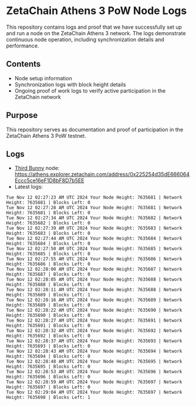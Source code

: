 # ZetaChain Athens 3 PoW Node Logs
This repository contains logs and proof that we have successfully set up and run a node on the ZetaChain Athens 3 network. The logs demonstrate continuous node operation, including synchronization details and performance.

## Contents
- Node setup information
- Synchronization logs with block height details
- Ongoing proof of work logs to verify active participation in the ZetaChain network

## Purpose
This repository serves as documentation and proof of participation in the ZetaChain Athens 3 PoW testnet.

## Logs

- [Third Bunny](https://thirdbunny.xyz/) node: https://athens.explorer.zetachain.com/address/0x225254d35dE666064Eccc5ce16eF1D8bF8D7b5EE
- Latest logs:
```
Tue Nov 12 02:27:23 AM UTC 2024 Your Node Height: 7635681 | Network Height: 7635681 | Blocks Left: 0
Tue Nov 12 02:27:28 AM UTC 2024 Your Node Height: 7635681 | Network Height: 7635681 | Blocks Left: 0
Tue Nov 12 02:27:34 AM UTC 2024 Your Node Height: 7635682 | Network Height: 7635682 | Blocks Left: 0
Tue Nov 12 02:27:39 AM UTC 2024 Your Node Height: 7635683 | Network Height: 7635683 | Blocks Left: 0
Tue Nov 12 02:27:44 AM UTC 2024 Your Node Height: 7635684 | Network Height: 7635684 | Blocks Left: 0
Tue Nov 12 02:27:50 AM UTC 2024 Your Node Height: 7635685 | Network Height: 7635685 | Blocks Left: 0
Tue Nov 12 02:27:55 AM UTC 2024 Your Node Height: 7635686 | Network Height: 7635686 | Blocks Left: 0
Tue Nov 12 02:28:00 AM UTC 2024 Your Node Height: 7635687 | Network Height: 7635687 | Blocks Left: 0
Tue Nov 12 02:28:05 AM UTC 2024 Your Node Height: 7635688 | Network Height: 7635688 | Blocks Left: 0
Tue Nov 12 02:28:11 AM UTC 2024 Your Node Height: 7635688 | Network Height: 7635689 | Blocks Left: 1
Tue Nov 12 02:28:16 AM UTC 2024 Your Node Height: 7635689 | Network Height: 7635689 | Blocks Left: 0
Tue Nov 12 02:28:22 AM UTC 2024 Your Node Height: 7635690 | Network Height: 7635690 | Blocks Left: 0
Tue Nov 12 02:28:27 AM UTC 2024 Your Node Height: 7635691 | Network Height: 7635691 | Blocks Left: 0
Tue Nov 12 02:28:32 AM UTC 2024 Your Node Height: 7635692 | Network Height: 7635692 | Blocks Left: 0
Tue Nov 12 02:28:37 AM UTC 2024 Your Node Height: 7635693 | Network Height: 7635693 | Blocks Left: 0
Tue Nov 12 02:28:43 AM UTC 2024 Your Node Height: 7635694 | Network Height: 7635694 | Blocks Left: 0
Tue Nov 12 02:28:48 AM UTC 2024 Your Node Height: 7635695 | Network Height: 7635695 | Blocks Left: 0
Tue Nov 12 02:28:53 AM UTC 2024 Your Node Height: 7635696 | Network Height: 7635696 | Blocks Left: 0
Tue Nov 12 02:28:59 AM UTC 2024 Your Node Height: 7635697 | Network Height: 7635697 | Blocks Left: 0
Tue Nov 12 02:29:04 AM UTC 2024 Your Node Height: 7635697 | Network Height: 7635698 | Blocks Left: 1
```
